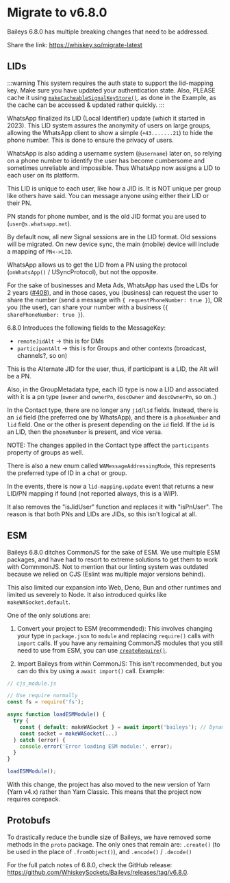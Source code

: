 # Migrate to v6.8.0

Baileys 6.8.0 has multiple breaking changes that need to be addressed.

Share the link: https://whiskey.so/migrate-latest

## LIDs

:::warning
This system requires the auth state to support the lid-mapping key. Make sure you have updated your authentication state. Also, PLEASE cache it using [`makeCacheableSignalKeyStore()`](../api/functions/makeCacheableSignalKeyStore), as done in the Example, as the cache can be accessed & updated rather quickly.
:::

WhatsApp finalized its LID (Local Identifier) update (which it started in 2023). This LID system assures the anonymity of users on large groups, allowing the WhatsApp client to show a simple (`+43.......21`) to hide the phone number. This is done to ensure the privacy of users.

WhatsApp is also adding a username system (`@username`) later on, so relying on a phone number to identify the user has become cumbersome and sometimes unreliable and impossible. Thus WhatsApp now assigns a LID to each user on its platform.

This LID is unique to each user, like how a JID is. It is NOT unique per group like others have said. You can message anyone using either their LID or their PN.

PN stands for phone number, and is the old JID format you are used to (`user@s.whatsapp.net`).

By default now, all new Signal sessions are in the LID format. Old sessions will be migrated. On new device sync, the main (mobile) device will include a mapping of `PN<->LID`.

WhatsApp allows us to get the LID from a PN using the protocol (`onWhatsApp()` / USyncProtocol), but not the opposite.

For the sake of businesses and Meta Ads, WhatsApp has used the LIDs for 2 years ([#408](https://github.com/WhiskeySockets/Baileys/pull/408)), and in those cases, you (business) can request the user to share the number (send a message with `{ requestPhoneNumber: true }`), OR you (the user), can share your number with a business (`{ sharePhoneNumber: true }`).

6.8.0 Introduces the following fields to the MessageKey:
- `remoteJidAlt` -> this is for DMs
- `participantAlt` -> this is for Groups and other contexts (broadcast, channels?, so on)

This is the Alternate JID for the user, thus, if participant is a LID, the Alt will be a PN.

Also, in the GroupMetadata type, each ID type is now a LID and associated with it is a pn type (`owner` and `ownerPn`, `descOwner` and `descOwnerPn`, so on..)

In the Contact type, there are no longer any `jid`/`lid` fields. Instead, there is an `id` field (the preferred one by WhatsApp), and there is a `phoneNumber` and `lid` field. One or the other is present depending on the `id` field. If the `id` is an LID, then the `phoneNumber` is present, and vice versa.

NOTE: The changes applied in the Contact type affect the `participants` property of groups as well.

There is also a new enum called `WAMessageAddressingMode`, this represents the preferred type of ID in a chat or group.

In the events, there is now a `lid-mapping.update` event that returns a new LID/PN mapping if found (not reported always, this is a WIP).

It also removes the "isJidUser" function and replaces it with "isPnUser". The reason is that both PNs and LIDs are JIDs, so this isn't logical at all.



## ESM

Baileys 6.8.0 ditches CommonJS for the sake of ESM. We use multiple ESM packages, and have had to resort to extreme solutions to get them to work with CommmonJS. Not to mention that our linting system was outdated because we relied on CJS (Eslint was multiple major versions behind).

This also limited our expansion into Web, Deno, Bun and other runtimes and limited us severely to Node. It also introduced quirks like `makeWASocket.default`.

One of the only solutions are:

1. Convert your project to ESM (recommended):
This involves changing your type in `package.json` to `module` and replacing `require()` calls with `import` calls.
If you have any remaining CommonJS modules that you still need to use from ESM, you can use [`createRequire()`](https://nodejs.org/api/module.html#modulecreaterequirefilename).


2. Import Baileys from within CommonJS:
This isn't recommended, but you can do this by using a `await import()` call.
Example:
```ts
// cjs_module.js

// Use require normally
const fs = require('fs');

async function loadESMModule() {
  try {
    const { default: makeWASocket } = await import('baileys'); // Dynamic import of an ESM module
    const socket = makeWASocket(...)
  } catch (error) {
    console.error('Error loading ESM module:', error);
  }
}

loadESMModule();
```

With this change, the project has also moved to the new version of Yarn (Yarn v4.x) rather than Yarn Classic. This means that the project now requires corepack.

## Protobufs

To drastically reduce the bundle size of Baileys, we have removed some methods in the `proto` package. The only ones that remain are: `.create()` (to be used in the place of `.fromObject()`), and `.encode()` / `.decode()`


For the full patch notes of 6.8.0, check the GitHub release: https://github.com/WhiskeySockets/Baileys/releases/tag/v6.8.0.
